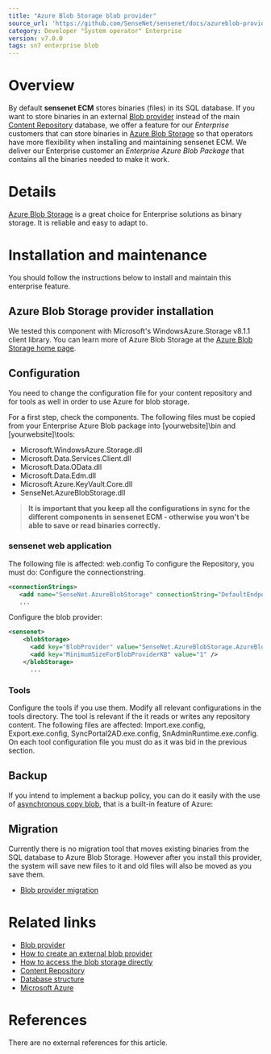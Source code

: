```yaml
---
title: "Azure Blob Storage blob provider"
source_url: 'https://github.com/SenseNet/sensenet/docs/azureblob-provider.md'
category: Developer "System operator" Enterprise
version: v7.0.0
tags: sn7 enterprise blob
---
```

Overview
========

By default **sensenet ECM** stores binaries (files) in its SQL database. If you want to store binaries in an external [Blob provider](https://github.com/SenseNet/sensenet/docs/blob-provider.md "sensenet blob provider") instead of the main [Content Repository](Content_Repository "wikilink") database, we offer a feature for our *Enterprise* customers that can store binaries in [Azure Blob Storage](https://azure.microsoft.com/en-gb/services/storage/blobs/) so that operators have more flexibility when installing and maintaining sensenet ECM. We deliver our Enterprise customer an *Enterprise Azure Blob Package* that contains all the binaries needed to make it work.

Details
=======

[Azure Blob Storage](https://azure.microsoft.com/en-gb/services/storage/blobs/) is a great choice for Enterprise solutions as binary storage. It is reliable and easy to adapt to.

Installation and maintenance
============================

You should follow the instructions below to install and maintain this enterprise feature.

Azure Blob Storage provider installation
--------------------

We tested this component with Microsoft's WindowsAzure.Storage v8.1.1 client library. You can learn more of Azure Blob Storage at the [Azure Blob Storage home page](https://azure.microsoft.com/en-gb/services/storage/blobs/).

Configuration
-------------

You need to change the configuration file for your content repository and for tools as well in order to use Azure for blob storage.

For a first step, check the components. The following files must be copied from your Enterprise Azure Blob package into \[yourwebsite\]\\bin and \[yourwebsite\]\\tools:

-   Microsoft.WindowsAzure.Storage.dll
-   Microsoft.Data.Services.Client.dll
-   Microsoft.Data.OData.dll
-   Microsoft.Data.Edm.dll
-   Microsoft.Azure.KeyVault.Core.dll
-   SenseNet.AzureBlobStorage.dll
> **It is important that you keep all the configurations in sync for the different components in sensenet ECM - otherwise you won't be able to save or read binaries correctly.**
### sensenet web application

The following file is affected: web.config To configure the Repository, you must do: Configure the connectionstring.

``` xml
<connectionStrings>
   <add name="SenseNet.AzureBlobStorage" connectionString="DefaultEndpointsProtocol=https;AccountName=[azure account name];AccountKey=[azure account key];EndpointSuffix=core.windows.net" />
   ...
```

Configure the blob provider:

``` xml
<sensenet>
    <blobStorage>
      <add key="BlobProvider" value="SenseNet.AzureBlobStorage.AzureBlobProvider" />
      <add key="MinimumSizeForBlobProviderKB" value="1" />
    </blobStorage>
      ...
```

### Tools

Configure the tools if you use them. Modify all relevant configurations in the tools directory. The tool is relevant if the it reads or writes any repository content. The following files are affected: Import.exe.config, Export.exe.config, SyncPortal2AD.exe.config, SnAdminRuntime.exe.config. On each tool configuration file you must do as it was bid in the previous section.

Backup
------

If you intend to implement a backup policy, you can do it easily with the use of [asynchronous copy blob](https://blogs.msdn.microsoft.com/windowsazurestorage/2012/06/12/introducing-asynchronous-cross-account-copy-blob/), that is a built-in feature of Azure:


Migration
---------

Currently there is no migration tool that moves existing binaries from the SQL database to Azure Blob Storage. However after you install this provider, the system will save new files to it and old files will also be moved as you save them.

-   [Blob provider migration](https://github.com/SenseNet/sensenet/docs/blob-provider.md#Migration "Migration")

Related links
=============

-   [Blob provider](https://github.com/SenseNet/sensenet/docs/blob-provider.md "sensenet Blob provider")
-   [How to create an external blob provider](How_to_create_an_external_blob_provider "wikilink")
-   [How to access the blob storage directly](How_to_access_the_blob_storage_directly "wikilink")
-   [Content Repository](Content_Repository "wikilink")
-   [Database structure](Database_structure "wikilink")
-   [Microsoft Azure](https://azure.microsoft.com)

References
==========

There are no external references for this article.
